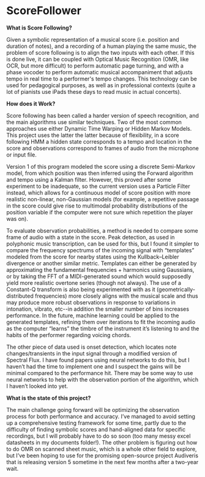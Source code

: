 # ScoreFollower


**What is Score Following?**

Given a symbolic representation of a musical score (i.e. position and duration of notes), and a recording of a human playing the same music, the problem of score following is to align the two inputs with each other. If this is done live, it can be coupled with Optical Music Recognition (OMR, like OCR, but more difficult) to perform automatic page turning, and with a phase vocoder to perform automatic musical accompaniment that adjusts tempo in real time to a performer's tempo changes. This technology can be used for pedagogical purposes, as well as in professional contexts (quite a lot of pianists use iPads these days to read music in actual concerts).

**How does it Work?**

Score following has been called a harder version of speech recognition, and the main algorithms use similar techniques. 
Two of the most common approaches use either Dynamic Time Warping or Hidden Markov Models. This project uses the latter the latter because of flexibility, in a score following HMM a hidden state corresponds to a tempo and location in the score and observations correspond to frames of audio from the microphone or input file. 

Version 1 of this program modeled the score using a discrete Semi-Markov model, from which position was then inferred using the Forward algorithm and tempo using a Kalman filter. However, this proved after some experiment to be inadequate, so the current version uses a Particle Filter instead, which allows for a continuous model of score position with more realistic non-linear, non-Gaussian models (for example, a repetitive passage in the score could give rise to multimodal probability distributions of the position variable if the computer were not sure which repetition the player was on).

To evaluate observation probabilities, a method is needed to compare some frame of audio with a state in the score. Peak detection, as used in polyphonic music transcription, can be used for this, but I found it simpler to compare the frequency spectrums of the incoming signal with “templates” modeled from the score for nearby states using the Kullback–Leibler divergence or another similar metric. Templates can either be generated by approximating the fundamental frequencies + harmonics using Gaussians, or by taking the FFT of a MIDI-generated sound which would supposedly yield more realistic overtone series (though not always). The use of a Constant-Q transform is also being experimented with as it (geometrically-distributed frequencies) more closely aligns with the musical scale and thus may produce more robust observations in response to variations in intonation, vibrato, etc--in addition the smaller number of bins increases performance. In the future, machine learning could be applied to the generated templates, refining them over iterations to fit the incoming audio as the computer “learns” the timbre of the instrument it’s listening to and the habits of the performer regarding voicing chords. 

The other piece of data used is onset detection, which locates note changes/transients in the input signal through a modified version of Spectral Flux. I have found papers using neural networks to do this, but I haven’t had the time to implement one and I suspect the gains will be minimal compared to the performance hit. There may be some way to use neural networks to help with the observation portion of the algorithm, which I haven’t looked into yet.

**What is the state of this project?**

The main challenge going forward will be optimizing the observation process for both performance and accuracy. I’ve managed to avoid setting up a comprehensive testing framework for some time, partly due to the difficulty of finding symbolic scores and hand-aligned data for specific recordings, but I will probably have to do so soon (too many messy excel datasheets in my documents folder!). The other problem is figuring out how to do OMR on scanned sheet music, which is a whole other field to explore, but I’ve been hoping to use for the promising open-source project Audiveris that is releasing version 5 sometime in the next few months after a two-year wait. 
